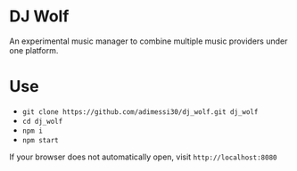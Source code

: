# DJ Wolf

An experimental music manager to combine multiple music providers under one platform.

# Use

- `git clone https://github.com/adimessi30/dj_wolf.git dj_wolf`
- `cd dj_wolf`
- `npm i`
- `npm start`

If your browser does not automatically open, visit `http://localhost:8080`

